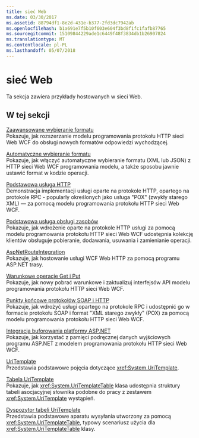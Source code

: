 ```yaml
---
title: sieć Web
ms.date: 03/30/2017
ms.assetid: 88794df1-8e2d-431e-b377-2fd3dc7942ab
ms.openlocfilehash: b1a691e7f5b10f603e604f3bd8f1fc1fafb87765
ms.sourcegitcommit: 15109844229ade1c6449f48f3834db1b26907824
ms.translationtype: MT
ms.contentlocale: pl-PL
ms.lasthandoff: 05/07/2018
---
```

# <a name="web"></a>sieć Web
Ta sekcja zawiera przykłady hostowanych w sieci Web.  
  
## <a name="in-this-section"></a>W tej sekcji  
 [Zaawansowane wybieranie formatu](../../../../docs/framework/wcf/samples/advanced-format-selection.md)  
 Pokazuje, jak rozszerzanie modelu programowania protokołu HTTP sieci Web WCF do obsługi nowych formatów odpowiedzi wychodzącej.  
  
 [Automatyczne wybieranie formatu](../../../../docs/framework/wcf/samples/automatic-format-selection.md)  
 Pokazuje, jak włączyć automatyczne wybieranie formatu (XML lub JSON) z HTTP sieci Web WCF programowania modelu, a także sposobu jawnie ustawić format w kodzie operacji.  
  
 [Podstawowa usługa HTTP](../../../../docs/framework/wcf/samples/basic-http-service.md)  
 Demonstracja implementacji usługi oparte na protokole HTTP, opartego na protokole RPC - popularly określonych jako usługa "POX" (zwykły starego XML) — za pomocą modelu programowania protokołu HTTP sieci Web WCF.  
  
 [Podstawowa usługa obsługi zasobów](../../../../docs/framework/wcf/samples/basic-resource-service.md)  
 Pokazuje, jak wdrożenie oparte na protokole HTTP usługi za pomocą modelu programowania protokołu HTTP sieci Web WCF udostępnia kolekcję klientów obsługuje pobieranie, dodawania, usuwania i zamienianie operacji.  
  
 [AspNetRouteIntegration](../../../../docs/framework/wcf/samples/aspnetrouteintegration.md)  
 Pokazuje, jak hostowanie usługi WCF Web HTTP za pomocą programu ASP.NET trasy.  
  
 [Warunkowe operacje Get i Put](../../../../docs/framework/wcf/samples/conditional-get-and-put.md)  
 Pokazuje, jak nowy pobrać warunkowe i zaktualizuj interfejsów API modelu programowania protokołu HTTP sieci Web WCF.  
  
 [Punkty końcowe protokołów SOAP i HTTP](../../../../docs/framework/wcf/samples/soap-and-http-endpoints.md)  
 Pokazuje, jak wdrożyć usługi opartego na protokole RPC i udostępnić go w formacie protokołu SOAP i format "XML starego zwykły" (POX) za pomocą modelu programowania protokołu HTTP sieci Web WCF.  
  
 [Integracja buforowania platformy ASP.NET](../../../../docs/framework/wcf/samples/aspnet-caching-integration.md)  
 Pokazuje, jak korzystać z pamięci podręcznej danych wyjściowych programu ASP.NET z modelem programowania protokołu HTTP sieci Web WCF.  
  
 [UriTemplate](../../../../docs/framework/wcf/samples/uritemplate-sample.md)  
 Przedstawia podstawowe pojęcia dotyczące <xref:System.UriTemplate>.  
  
 [Tabela UriTemplate](../../../../docs/framework/wcf/samples/uritemplate-table-sample.md)  
 Pokazuje, jak <xref:System.UriTemplateTable> klasa udostępnia struktury tabeli asocjacyjnej słownika podobne do pracy z zestawem <xref:System.UriTemplate> wystąpień.  
  
 [Dyspozytor tabeli UriTemplate](../../../../docs/framework/wcf/samples/uritemplate-table-dispatcher-sample.md)  
 Przedstawia podstawowe aparatu wysyłania utworzony za pomocą <xref:System.UriTemplateTable>, typowy scenariusz użycia dla <xref:System.UriTemplateTable> klasy.
